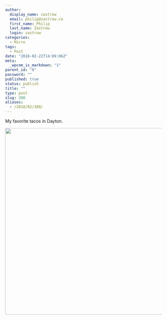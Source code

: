 ```yaml
---
author:
  display_name: zastrow
  email: philip@zastrow.co
  first_name: Philip
  last_name: Zastrow
  login: zastrow
categories:
  - Micro
tags:
  - Post
date: "2018-02-22T14:09:06Z"
meta:
  _wpcom_is_markdown: "1"
parent_id: "0"
password: ""
published: true
status: publish
title: ""
type: post
slug: 300
aliases:
  - /2018/02/300/
---
```

<p>My favorite tacos in Dayton.</p>
<p><img src="/assets/2018/02/78eb3aee2965499b947b2669fb3e9aa9.jpg" width="600" height="600" /></p>
